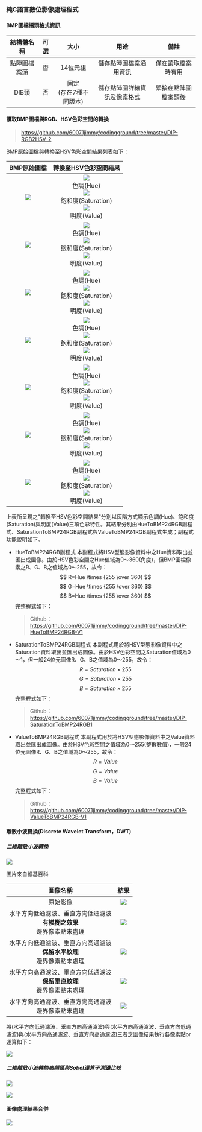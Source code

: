 ### 純C語言數位影像處理程式
#### BMP圖檔檔頭格式資訊
|    結構體名稱    |    可選        |    大小                    |    用途                    |    備註                |
|    :------:    |    :-----:    |    :------:                |    :-----:                |    :-----:            |
|    點陣圖檔案頭   |    否         |    14位元組                |    儲存點陣圖檔案通用資訊      |    僅在讀取檔案時有用    |
|    DIB頭        |    否         |    固定<br>(存在7種不同版本)  |    儲存點陣圖詳細資訊及像素格式|    緊接在點陣圖檔案頭後   |

#### 讀取BMP圖檔與RGB、HSV色彩空間的轉換
> https://github.com/60071jimmy/codingground/tree/master/DIP-RGB2HSV-2

BMP原始圖檔與轉換至HSV色彩空間結果列表如下：

| BMP原始圖檔      |    轉換至HSV色彩空間結果 |
| :------:        |    :-----------:     |
|![](https://i.imgur.com/KeLJ0s5.png)|![](https://i.imgur.com/v74WQdp.png)<br>色調(Hue)<br>![](https://i.imgur.com/0uCSAjv.png)<br>飽和度(Saturation)<br>![](https://i.imgur.com/0Jgv6bN.png)<br>明度(Value)|
|![](https://i.imgur.com/KZYqcN4.png)|![](https://i.imgur.com/gkzhE2e.png)<br>色調(Hue)<br>![](https://i.imgur.com/jaKf1Hm.png)<br>飽和度(Saturation)<br>![](https://i.imgur.com/aPG6ZFj.png)<br>明度(Value)|
|![](https://i.imgur.com/ipTGuVe.jpg)|![](https://i.imgur.com/I7yhKpq.png)<br>色調(Hue)<br>![](https://i.imgur.com/8jYTfWl.png)<br>飽和度(Saturation)<br>![](https://i.imgur.com/xW9qjYD.png)<br>明度(Value)|
|![](https://i.imgur.com/SbuZwBy.jpg)|![](https://i.imgur.com/vrhYNBF.jpg)<br>色調(Hue)<br>![](https://i.imgur.com/I1r2gUr.jpg)<br>飽和度(Saturation)<br>![](https://i.imgur.com/LvdDNYC.jpg)<br>明度(Value)|
|![](https://i.imgur.com/ro291Qg.jpg)|![](https://i.imgur.com/2jHlFHX.jpg)<br>色調(Hue)<br>![](https://i.imgur.com/9mlN2Cg.jpg)<br>飽和度(Saturation)<br>![](https://i.imgur.com/udsaIeI.jpg)<br>明度(Value)|
|![](https://i.imgur.com/0FY2YuQ.jpg)|![](https://i.imgur.com/ehMdgaF.png)<br>色調(Hue)<br>![](https://i.imgur.com/Gu0W4r3.jpg)<br>飽和度(Saturation)<br>![](https://i.imgur.com/RIRId2t.jpg)<br>明度(Value)|
|![](https://i.imgur.com/hbudyq9.jpg)|![](https://i.imgur.com/IXj0iTT.png)<br>色調(Hue)<br>![](https://i.imgur.com/YrzQ5lN.jpg)<br>飽和度(Saturation)<br>![](https://i.imgur.com/tihRDcG.jpg)<br>明度(Value)|

上表所呈現之"轉換至HSV色彩空間結果"分別以灰階方式顯示色調(Hue)、飽和度(Saturation)與明度(Value)三項色彩特性。其結果分別由HueToBMP24RGB副程式、SaturationToBMP24RGB副程式與ValueToBMP24RGB副程式生成；副程式功能說明如下。

- HueToBMP24RGB副程式
    本副程式將HSV型態影像資料中之Hue資料取出並匯出成圖像。由於HSV色彩空間之Hue值域為0～360(角度)，但BMP圖檔像素之R、G、B之值域為0～255，故令：
$$ R=Hue \times {255 \over 360} $$$$ G=Hue \times {255 \over 360} $$$$ B=Hue \times {255 \over 360} $$
完整程式如下：
    > Github：
    >  https://github.com/60071jimmy/codingground/tree/master/DIP-HueToBMP24RGB-V1

- SaturationToBMP24RGB副程式
    本副程式用於將HSV型態影像資料中之Saturation資料取出並匯出成圖像。由於HSV色彩空間之Saturation值域為0～1，但一般24位元圖像R、G、B之值域為0～255，故令：
$$ R=Saturation \times 255 $$$$ G=Saturation \times 255 $$$$ B=Saturation \times 255 $$
完整程式如下：
    > Github：
    >https://github.com/60071jimmy/codingground/tree/master/DIP-SaturationToBMP24RGB1

- ValueToBMP24RGB副程式
    本副程式用於將HSV型態影像資料中之Value資料取出並匯出成圖像。由於HSV色彩空間之值域為0～255(整數數值)，一般24位元圖像R、G、B之值域為0～255，故令：
$$ R=Value $$$$ G=Value $$$$ B=Value $$
完整程式如下：
    > Github：
    > https://github.com/60071jimmy/codingground/tree/master/DIP-ValueToBMP24RGB-V1


#### 離散小波變換(Discrete Wavelet Transform，DWT)
##### 二維離散小波轉換
![](https://upload.wikimedia.org/wikipedia/commons/thumb/e/ea/2D_DWT.jpg/500px-2D_DWT.jpg)

圖片來自維基百科

| 圖像名稱 | 結果 |
| :------: | :-----------: |
|原始影像|![](https://i.imgur.com/KeLJ0s5.png)|
|水平方向低通濾波、垂直方向低通濾波<br>**有模糊之效果**<br>邊界像素點未處理|![](https://i.imgur.com/rbinJEh.png)|
|水平方向低通濾波、垂直方向高通濾波<br>**保留水平紋理**<br>邊界像素點未處理|![](https://i.imgur.com/FFJo5lI.png)|
|水平方向高通濾波、垂直方向低通濾波<br>**保留垂直紋理**<br>邊界像素點未處理|![](https://i.imgur.com/B3FrAMD.png)|
|水平方向高通濾波、垂直方向高通濾波<br>邊界像素點未處理|![](https://i.imgur.com/8wFK50v.png)|

將(水平方向低通濾波、垂直方向高通濾波)與(水平方向高通濾波、垂直方向低通濾波)與(水平方向高通濾波、垂直方向高通濾波)三者之圖像結果執行各像素點or運算如下：

![](https://i.imgur.com/Ao3vn6j.png)

##### 二維離散小波轉換高頻區與Sobel運算子測邊比較
![](https://i.imgur.com/4sLPgK0.png)

![](https://i.imgur.com/VE9YVq9.jpg)


#### 圖像處理結果合併

![](https://i.imgur.com/IZ2GNfw.jpg)

